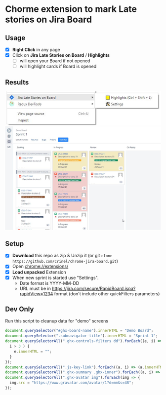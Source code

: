 # Chorme extension to mark **Late** stories on Jira Board

## Usage

- [x] **Right Click** in any page
- [x] Click on **Jira Late Stories on Board** / **Highlights**
  - [ ] will open your Board if not opened
  - [ ] will highlight cards if Board is opened

## Results

![Usage](screens/usage.jpg)
![Board](screens/board.jpg)

## Setup

- [x] **Download** this repo as zip & Unzip it
      (or git `clone https://github.com/crinel/chrome-jira-board.git`)
- [x] Open [chrome://extensions/](chrome://extensions/)
- [x] **Load unpacked** Extension
- [x] When new sprint is started use "Settings".
  - Date format is YYYY-MM-DD
  - URL must be in https://jira.com/secure/RapidBoard.jspa?rapidView=1234 format (don't include other quickFilters parameters)

## Dev Only

Run this script to cleanup data for "demo" screens

```js
document.querySelector("#ghx-board-name").innerHTML = "Demo Board";
document.querySelector(".subnavigator-title").innerHTML = "Sprint 1";
document.querySelectorAll(".ghx-controls-filters dd").forEach((e, i) => {
  i > 3 ) {
    e.innerHTML = "";
  }
});
document.querySelectorAll(".js-key-link").forEach((a, i) => (a.innerHTML = `DEMO-0${i}`));
document.querySelectorAll(".ghx-summary .ghx-inner").forEach((a, i) => (a.innerHTML = `Description to story ${i}`));
document.querySelectorAll(".ghx-avatar img").forEach(img => {
  img.src = "https://www.gravatar.com/avatar/1?d=mm&s=48";
});
```
